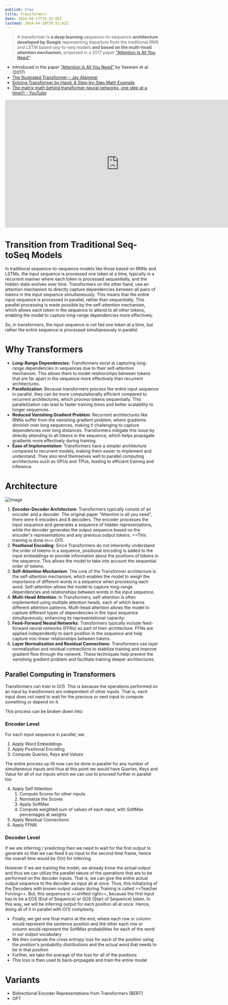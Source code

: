 ```yaml
---
publish: true
title: Transformers
date: 2024-04-17T15:31:05Z
lastmod: 2024-04-28T20:52:01Z
---
```


> A transformer is **a deep learning** sequence-to-sequence **architecture developed by Google** representing departure from the traditional RNN and LSTM based seq-to-seq models **and based on the multi-head attention mechanism**, proposed in a 2017 paper [&quot;Attention Is All You Need&quot;](attention-is-all-you-need-20240428205150-tbz6s25.pdf).

* Introduced in the paper [&quot;Attention Is All You Need&quot;](attention-is-all-you-need-20240428205150-tbz6s25.pdf) by Vaswani et al. (2017)
* [The Illustrated Transformer – Jay Alammar](https://jalammar.github.io/illustrated-transformer/ "The Illustrated Transformer – Jay Alammar – Visualizing machine learning one concept at a time.")
* [Solving Transformer by Hand: A Step-by-Step Math Example](https://levelup.gitconnected.com/understanding-transformers-from-start-to-end-a-step-by-step-math-example-16d4e64e6eb1)
* [The matrix math behind transformer neural networks, one step at a time!!! - YouTube](https://www.youtube.com/watch?v=KphmOJnLAdI "The matrix math behind transformer neural networks, one step at a time!!! - YouTube")

<iframe sandbox="allow-forms allow-presentation allow-same-origin allow-scripts allow-modals" src="https://www.youtube.com/embed/zxQyTK8quyY" data-src="" border="0" frameborder="no" framespacing="0" allowfullscreen="true" style="width: 745px; height: 420px;"></iframe>

# Transition from Traditional Seq-toSeq Models

In traditional sequence-to-sequence models like those based on RNNs and LSTMs, the input sequence is processed one token at a time, typically in a recurrent manner where each token is processed sequentially, and the hidden state evolves over time. Transformers on the other hand, use an attention mechanism to directly capture dependencies between all pairs of tokens in the input sequence simultaneously. This means that the entire input sequence is processed in parallel, rather than sequentially. This parallel processing is made possible by the self-attention mechanism, which allows each token in the sequence to attend to all other tokens, enabling the model to capture long-range dependencies more effectively.

So, in transformers, the input sequence is not fed one token at a time, but rather the entire sequence is processed simultaneously in parallel.

# Why Transformers

* **Long-Range Dependencies**: Transformers excel at capturing long-range dependencies in sequences due to their self-attention mechanism. This allows them to model relationships between tokens that are far apart in the sequence more effectively than recurrent architectures.
* **Parallelization**: Because transformers process the entire input sequence in parallel, they can be more computationally efficient compared to recurrent architectures, which process tokens sequentially. This parallelization can lead to faster training times and better scalability to longer sequences.
* **Reduced Vanishing Gradient Problem**: Recurrent architectures like RNNs suffer from the vanishing gradient problem, where gradients diminish over long sequences, making it challenging to capture dependencies over long distances. Transformers mitigate this issue by directly attending to all tokens in the sequence, which helps propagate gradients more effectively during training.
* **Ease of Implementation**: Transformers have a simpler architecture compared to recurrent models, making them easier to implement and understand. They also lend themselves well to parallel computing architectures such as GPUs and TPUs, leading to efficient training and inference.

# Architecture

​![image](image-20240428210324-h4sz0ru.png)​

1. **Encoder-Decoder Architecture**: Transformers typically consist of an encoder and a decoder. The original paper "Attention is all you need", there were $6$ encoders and $6$ decoders. The encoder processes the input sequence and generates a sequence of hidden representations, while the decoder generates the output sequence based on the encoder's representations and any previous output tokens. ==This training is done in== $O(1)$.
2. **Positional Encoding**: Since Transformers do not inherently understand the order of tokens in a sequence, positional encoding is added to the input embeddings to provide information about the positions of tokens in the sequence. This allows the model to take into account the sequential order of tokens.
3. **Self-Attention Mechanism**: The core of the Transformer architecture is the self-attention mechanism, which enables the model to weigh the importance of different words in a sequence when processing each word. Self-attention allows the model to capture long-range dependencies and relationships between words in the input sequence.
4. **Multi-Head Attention**: In Transformers, self-attention is often implemented using multiple attention heads, each of which learns different attention patterns. Multi-head attention allows the model to capture different types of dependencies in the input sequence simultaneously, enhancing its representational capacity.
5. **Feed-Forward Neural Networks**: Transformers typically include feed-forward neural networks (FFNs) as part of their architecture. FFNs are applied independently to each position in the sequence and help capture non-linear relationships between tokens.
6. **Layer Normalization and Residual Connections**: Transformers use layer normalization and residual connections to stabilize training and improve gradient flow through the network. These techniques help prevent the vanishing gradient problem and facilitate training deeper architectures.

## Parallel Computing in Transformers

Transformers can train in O(1). This is because the operations performed on an input by transformers are independent of other inputs. That is, each input does not need to wait for the previous or next input to compute something or depend on it.

This process can be broken down into:

### Encoder Level

  For each input sequence in parallel, we:

  1. Apply Word Embeddings
  2. Apply Positional Encoding
  3. Compute Queries, Keys and Values

  The entire process up till now can be done in parallel for any number of simultaneous inputs and thus at this point we would have Queries, Keys and Value for all of our inputs which we can use to proceed further in parallel too

  4. Apply Self Attention
	  1. Compute Scores for other inputs
	  2. Normalize the Scores
	  3. Apply SoftMax
	  4. Compute weighted sum of values of each input, with SoftMax percentages at weights
  5. Apply Residual Connections
  6. Apply FFNN
### Decoder Level

  If we are inferring / predicting then we need to wait for the first output to generate so that we can feed it as input to the second time frame, hence the overall time would be O(n) for inferring.

  However if we are training the model, we already know the actual output and thus we can utilize the parallel nature of the operations that are to be performed on the decoder inputs. That is, we can give the entire actual output sequence to the decoder as input all at once. Thus, this initializing of the Decoders with known output values during Training is called ==Teacher Forcing==. But, this sequence is ==shifted right==, because the first input has to be a EOS (End of Sequence) or SOS (Start of Sequence) token. In this way, we will be inferring output for each position all at once. Hence, doing all of it in parallel with O(1) complexity.

  * Finally, we get one final matrix at the end, where each row or column would represent the sentence position and the other each row or column would represent the SoftMax probabilities for each of the word in our output vocabulary
  * We then compute the cross entropy loss for each of the position using the position's probability distributions and the actual word that needs to be in that position
  * Further, we take the average of the loss for all of the positions
  * This loss is then used to back-propagate and train the entire model

# Variants

* Bidirectional Encoder Representations from Transformers (BERT)
* GPT

‍

‍
